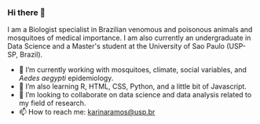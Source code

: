 ### Hi there 👋

I am a Biologist specialist in Brazilian venomous and poisonous animals and mosquitoes of medical importance. I am also currently an undergraduate in Data Science and a Master's student at the University of Sao Paulo (USP-SP, Brazil). 

- 🔭 I’m currently working with mosquitoes, climate, social variables, and <i>Aedes aegypti</i> epidemiology.
- 🌱 I’m also learning R, HTML, CSS, Python, and a little bit of Javascript.
- 🤝 I’m looking to collaborate on data science and data analysis related to my field of research. 
- 📫 How to reach me: karinaramos@usp.br
